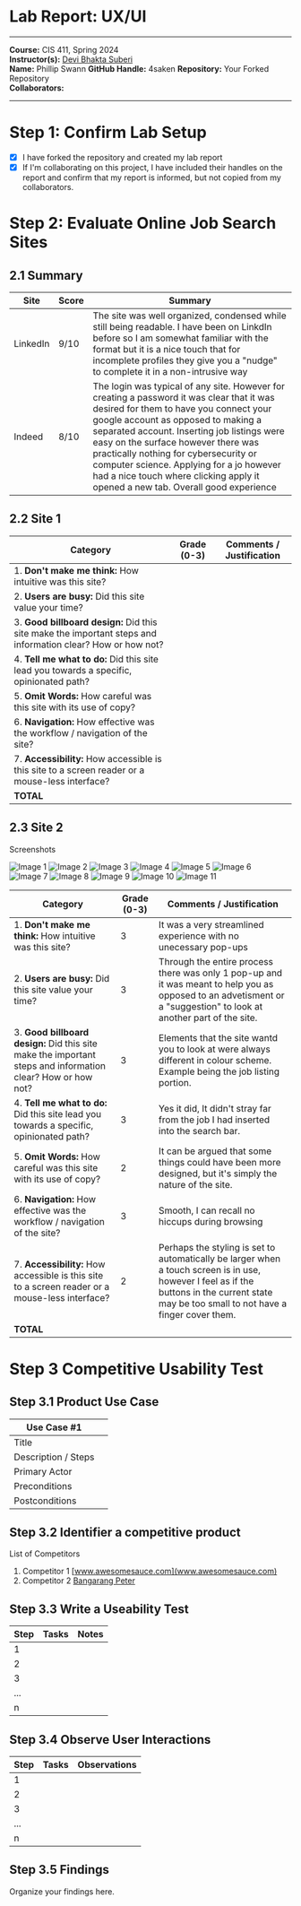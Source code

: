 # Lab Report: UX/UI
___
**Course:** CIS 411, Spring 2024  
**Instructor(s):** [Devi Bhakta Suberi](https://github.com/dsuberi)  
**Name:** Phillip Swann 
**GitHub Handle:** 4saken 
**Repository:** Your Forked Repository  
**Collaborators:**   
___

# Step 1: Confirm Lab Setup
- [x] I have forked the repository and created my lab report
- [x] If I'm collaborating on this project, I have included their handles on the report and confirm that my report is informed, but not copied from my collaborators.

# Step 2: Evaluate Online Job Search Sites

## 2.1 Summary
| Site | Score | Summary |
|---|---|---|
| LinkedIn | 9/10 | The site was well organized, condensed while still being readable. I have been on LinkdIn before so I am somewhat familiar with the format but it is a nice touch that for incomplete profiles they give you a "nudge" to complete it in a non-intrusive way |
| Indeed | 8/10  | The login was typical of any site. However for creating a password it was clear that it was desired for them to have you connect your google account as opposed to making a separated account. Inserting job listings were easy on the surface however there was practically nothing for cybersecurity or computer science. Applying for a jo however had a nice touch where clicking apply it opened a new tab. Overall good experience |

## 2.2 Site 1


| Category | Grade (0-3) | Comments / Justification |
|---|---|---|
| 1. **Don't make me think:** How intuitive was this site? |   |   |
| 2. **Users are busy:** Did this site value your time?  |   |   |
| 3. **Good billboard design:** Did this site make the important steps and information clear? How or how not? |   |   |
| 4. **Tell me what to do:** Did this site lead you towards a specific, opinionated path? |   |   |
| 5. **Omit Words:** How careful was this site with its use of copy? |   |   |
| 6. **Navigation:** How effective was the workflow / navigation of the site? |   |   |
| 7. **Accessibility:** How accessible is this site to a screen reader or a mouse-less interface? |   |   |
| **TOTAL** |   |   |

## 2.3 Site 2
Screenshots

![Image 1](Images/2.png)
![Image 2](Images/3.png)
![Image 3](Images/4.png)
![Image 4](Images/5.png)
![Image 5](Images/6.png)
![Image 6](Images/7.png)
![Image 7](Images/8.png)
![Image 8](Images/9.png)
![Image 9](Images/10.png)
![Image 10](Images/11.png)
![Image 11](Images/12.png)

| Category | Grade (0-3) | Comments / Justification |
|---|---|---|
| 1. **Don't make me think:** How intuitive was this site? |  3 |  It was a very streamlined experience with no unecessary pop-ups |
| 2. **Users are busy:** Did this site value your time?  |  3  | Through the entire process there was only 1 pop-up and it was meant to help you as opposed to an advetisment or a "suggestion" to look at another part of the site.   |
| 3. **Good billboard design:** Did this site make the important steps and information clear? How or how not? |  3 | Elements that the site wantd you to look at were always different in colour scheme. Example being the job listing portion.  |
| 4. **Tell me what to do:** Did this site lead you towards a specific, opinionated path? | 3  |  Yes it did, It didn't stray far from the job I had inserted into the search bar. |
| 5. **Omit Words:** How careful was this site with its use of copy? |  2 | It can be argued that some things could have been more designed, but it's simply the nature of the site.  |
| 6. **Navigation:** How effective was the workflow / navigation of the site? |  3 |  Smooth, I can recall no hiccups during browsing  |
| 7. **Accessibility:** How accessible is this site to a screen reader or a mouse-less interface? |  2  | Perhaps the styling is set to automatically be larger when a touch screen is in use, however I feel as if the buttons in the current state may be too small to not have a finger cover them.  |
| **TOTAL** |   |   |


# Step 3 Competitive Usability Test

## Step 3.1 Product Use Case

| Use Case #1 | |
|---|---|
| Title | |
| Description / Steps | |
| Primary Actor | |
| Preconditions | |
| Postconditions | |

## Step 3.2 Identifier a competitive product

List of Competitors
1. Competitor 1 [www.awesomesauce.com](www.awesomesauce.com)
2. Competitor 2 [Bangarang Peter](https://www.youtube.com/watch?v=4PNOccSUb1Q)

## Step 3.3 Write a Useability Test

| Step | Tasks | Notes |
|---|---|---|
| 1 |   |   |
| 2 |   |   |
| 3 |   |   |
| ... |   |   |
| n |   |   |

## Step 3.4 Observe User Interactions

| Step | Tasks | Observations |
|---|---|---|
| 1 |   |   |
| 2 |   |   |
| 3 |   |   |
| ... |   |   |
| n |   |   |

## Step 3.5 Findings
Organize your findings here.